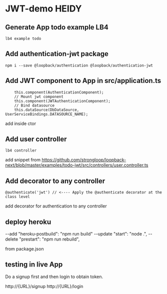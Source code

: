# JWT-demo HEIDY


## Generate App todo example LB4


`lb4 example todo`

## Add authentication-jwt package


`npm i --save @loopback/authentication @loopback/authentication-jwt`


## Add JWT component to App in src/application.ts


```
    this.component(AuthenticationComponent);
    // Mount jwt component
    this.component(JWTAuthenticationComponent);
    // Bind datasource
    this.dataSource(DbDataSource, UserServiceBindings.DATASOURCE_NAME);
```

add inside ctor


## Add user controller


`lb4 controller`

add snippet from https://github.com/strongloop/loopback-next/blob/master/examples/todo-jwt/src/controllers/user.controller.ts

## Add decorator to any controller


`@authenticate('jwt') // <---- Apply the @authenticate decorator at the class level`

add decorator for authentication to any controller

## deploy heroku

--add "heroku-postbuild": "npm run build"
--update  "start": "node .",
--delete  "prestart": "npm run rebuild",

from package.json

## testing in live App

Do a signup first and then login to obtain token.

http://{URL}/signup
http://{URL}/login



